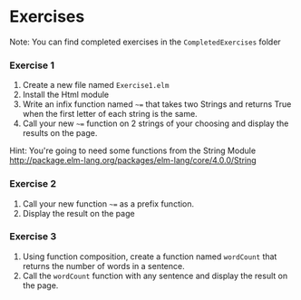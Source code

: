 # Exercises

Note: You can find completed exercises in the `CompletedExercises` folder

### Exercise 1

1. Create a new file named `Exercise1.elm`
2. Install the Html module
3. Write an infix function named `~=` that takes two Strings and returns True when the first letter of each string is the same.
4. Call your new `~=` function on 2 strings of your choosing and display the results on the page.

Hint: You're going to need some functions from the String Module http://package.elm-lang.org/packages/elm-lang/core/4.0.0/String


### Exercise 2


1. Call your new function `~=` as a prefix function.
2. Display the result on the page


### Exercise 3

1. Using function composition, create a function named `wordCount` that returns the number of words in a sentence.
2. Call the `wordCount` function with any sentence and display the result on the page.
